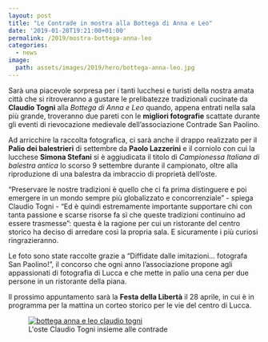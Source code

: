 ```yaml
---
layout: post
title: "Le Contrade in mostra alla Bottega di Anna e Leo"
date: '2019-01-20T19:21:00+01:00'
permalink: /2019/mostra-bottega-anna-leo
categories:
  - news
image:
  path: assets/images/2019/hero/bottega-anna-leo.jpg
---
```


Sarà una piacevole sorpresa per i tanti lucchesi e turisti della nostra amata
città che si ritroveranno a gustare le prelibatezze tradizionali cucinate da
**Claudio Togni** alla *Bottega di Anna e Leo* quando, appena entrati nella sala
più grande, troveranno due pareti con le **migliori fotografie** scattate
durante gli eventi di rievocazione medievale dell’associazione Contrade San
Paolino.

<!-- more -->

Ad arricchire la raccolta fotografica, ci sarà anche il drappo realizzato per il
**Palio dei balestrieri** di settembre da **Paolo Lazzerini** e il corniolo con
cui la lucchese **Simona Stefani** si è aggiudicata il titolo di *Campionessa
Italiana di balestra antica* lo scorso 9 settembre durante il campionato, oltre
alla riproduzione di una balestra da imbraccio di proprietà dell’oste.

“Preservare le nostre tradizioni è quello che ci fa prima distinguere e poi
emergere in un mondo sempre più globalizzato e concorrenziale” - spiega Claudio
Togni - “Ed è quindi estremamente importante supportare chi con tanta passione e
scarse risorse fa sì che queste tradizioni continuino ad essere trasmesse”:
questa è la ragione per cui un ristorante del centro storico ha deciso di
arredare così la propria sala. E sicuramente i più curiosi ringrazieranno.

Le foto sono state raccolte grazie a “Diffidate dalle imitazioni… fotografa San
Paolino!”, il concorso che ogni anno l’associazione propone agli appassionati di
fotografia di Lucca e che mette in palio una cena per due persone in un
ristorante della piana.

Il prossimo appuntamento sarà la **Festa della Libertà** il 28 aprile, in cui è
in programma per la mattina un corteo storico per le vie del centro di Lucca.

<figure class="align-center">
  <a href="{{ '/assets/images/2019/bottega-anna-leo/bottega_oste_contrade.jpg' | absolute_url }}">
    <img src="{{ '/assets/images/2019/bottega-anna-leo/bottega_oste_contrade.jpg' | absolute_url }}" alt="bottega anna e leo claudio togni">
  </a>
  <figcaption>L'oste Claudio Togni insieme alle contrade</figcaption>
</figure>
